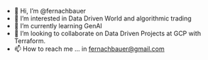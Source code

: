 - 👋 Hi, I’m @fernachbauer
- 👀 I’m interested in Data Driven World and algorithmic trading
- 🌱 I’m currently learning GenAI
- 💞️ I’m looking to collaborate on Data Driven Projects at GCP with Terraform.
- 📫 How to reach me ... in fernachbauer@gmail.com

<!---
fernachbauer/fernachbauer is a ✨ special ✨ repository because its `README.md` (this file) appears on your GitHub profile.
You can click the Preview link to take a look at your changes.
--->
